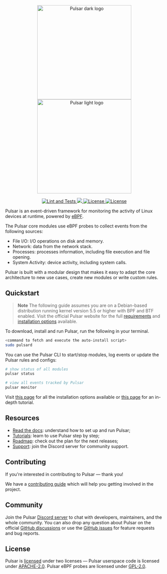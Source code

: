 <div align="center">
  <img width="300" src="res/pulsar-logo-black.png#gh-light-mode-only" alt="Pulsar dark logo">
  <img width="300" src="res/pulsar-logo-white.png#gh-dark-mode-only" alt="Pulsar light logo">

  <p>
    <a href="https://github.com/Exein-io/pulsar/actions/workflows/test.yml">
      <img src="https://github.com/Exein-io/pulsar/actions/workflows/test.yml/badge.svg?branch=main" alt="Lint and Tests">
    </a>
    <a href="https://discord.gg/ZrySDqhBtZ"><img src="https://img.shields.io/discord/986983233256321075?color=%2331c753&logo=discord">
    <a href="https://opensource.org/licenses/Apache-2.0">
      <img src="https://img.shields.io/badge/License-Apache_2.0-blue.svg" alt="License">
      <img src="https://img.shields.io/badge/License-GPL--2.0-blue.svg" alt="License">
    </a>
  </p>
</div>

Pulsar is an event-driven framework for monitoring the activity of Linux devices at runtime, powered by [eBPF](https://ebpf.io/). 

The Pulsar core modules use eBPF probes to collect events from the following sources:

- File I/O: I/O operations on disk and memory.
- Network: data from the network stack.
- Processes: processes information, including file execution and file opening.
- System Activity: device activity, including system calls.

Pulsar is built with a modular design that makes it easy to adapt the core architecture to new use cases, create new modules or write custom rules.

## Quickstart

> **Note** 
> The following guide assumes you are on a Debian-based distribution running kernel version 5.5 or higher with BPF and BTF enabled. Visit the official Pulsar website for the full [requirements](https://pulsar.sh/docs/requirements) and [installation options](https://pulsar.sh/docs/installation) available.

To download, install and run Pulsar, run the following in your terminal.

```sh
<command to fetch and execute the auto-install script>
sudo pulsard
```

You can use the Pulsar CLI to start/stop modules, log events or update the Pulsar rules and configs:

```sh
# show status of all modules
pulsar status

# view all events tracked by Pulsar
pulsar monitor
```

Visit [this page](https://pulsar.sh/docs/installation) for all the installation options available or [this page](htpps://pulsar.sh/docs/tutorial) for an in-depth tutorial.


## Resources

- [Read the docs](https://pulsar.sh/docs): understand how to set up and run Pulsar;
- [Tutorials](https://pulsar.sh/docs/tutorial): learn to use Pulsar step by step;
- [Roadmap](https://github.com/Exein-io/projects/6): check out the plan for the next releases;
- [Support](https://discord.gg/MQgaTPef7a): join the Discord server for community support.


## Contributing

If you're interested in contributing to Pulsar — thank you!

We have a [contributing guide](CONTRIBUTING.md) which will help you getting involved in the project.

## Community

Join the Pulsar [Discord server](https://discord.gg/MQgaTPef7a) to chat with developers, maintainers, and the whole community. You can also drop any question about Pulsar on the official [GitHub discussions](https://github.com/Exein-io/pulsar/discussions) or use the [GitHub issues](https://github.com/Exein-io/pulsar/issues) for feature requests and bug reports.

## License

Pulsar is [licensed](./LICENSE) under two licenses — Pulsar userspace code is licensed under [APACHE-2.0](./LICENSES/LICENSE-APACHE-2.0). Pulsar eBPF probes are licensed under [GPL-2.0](./LICENSES/LICENSE-GPL-2.0).
